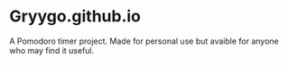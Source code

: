 # Gryygo.github.io
 A Pomodoro timer project. Made for personal use but avaible for anyone who may find it useful.
